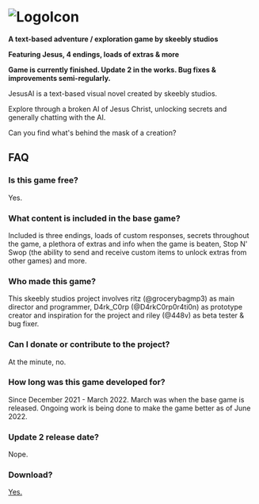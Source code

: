 # ![LogoIcon](https://user-images.githubusercontent.com/96433729/173234173-34c34d23-f892-48a4-b4a3-4056866e33a4.png)

**A text-based adventure / exploration game by skeebly studios**

**Featuring Jesus, 4 endings, loads of extras & more**

**Game is currently finished. Update 2 in the works. Bug fixes & improvements semi-regularly.**

JesusAI is a text-based visual novel created by skeebly studios.

Explore through a broken AI of Jesus Christ, unlocking secrets and generally chatting with the AI.

Can you find what's behind the mask of a creation?

## FAQ
### Is this game free?
Yes.

### What content is included in the base game?
Included is three endings, loads of custom responses, secrets throughout the game, a plethora of extras and info when the game is beaten, Stop N' Swop (the ability to send and receive custom items to unlock extras from other games) and more.

### Who made this game?
This skeebly studios project involves ritz (@grocerybagmp3) as main director and programmer, D4rk_C0rp (@D4rkC0rp0r4ti0n) as prototype creator and inspiration for the project and riley (@448v) as beta tester & bug fixer.

### Can I donate or contribute to the project?
At the minute, no.

### How long was this game developed for?
Since December 2021 - March 2022. March was when the base game is released. Ongoing work is being done to make the game better as of June 2022.

### Update 2 release date?
Nope.

### Download?
[Yes.](https://github.com/grocerybagmp3/JesusAI/releases)

